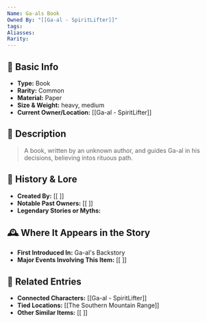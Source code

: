 ```yaml
---
Name: Ga-als Book
Owned By: "[[Ga-al - SpiritLifter]]"
tags: 
Aliasses: 
Rarity:
---
```

## 🏺 Basic Info
- **Type:** Book
- **Rarity:** Common
- **Material:**  Paper
- **Size & Weight:**  heavy, medium
- **Current Owner/Location:** [[Ga-al - SpiritLifter]]  

## 🔮 Description
> A book, written by an unknown author, and guides Ga-al in his decisions, believing intos rituous path. 

## 📖 History & Lore
- **Created By:** [[ ]]  
- **Notable Past Owners:** [[ ]]  
- **Legendary Stories or Myths:**  

## 🕰️ Where It Appears in the Story
- **First Introduced In:** Ga-al's Backstory
- **Major Events Involving This Item:** [[ ]]  

## 🔗 Related Entries
- **Connected Characters:** [[Ga-al - SpiritLifter]]  
- **Tied Locations:** [[The Southern Mountain Range]]  
- **Other Similar Items:** [[ ]]  
